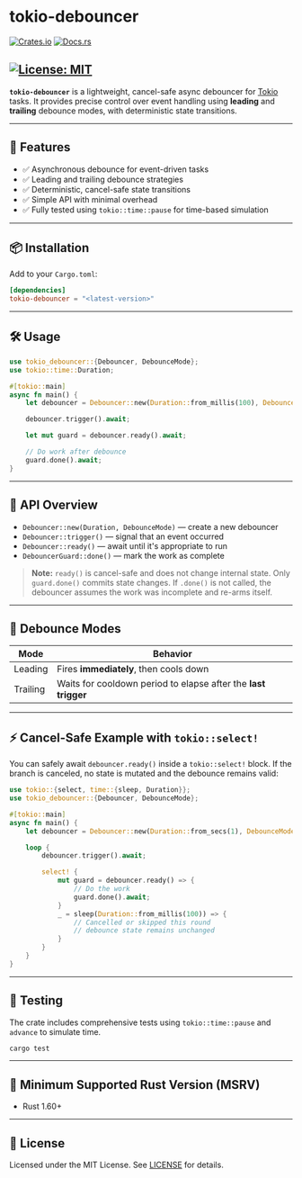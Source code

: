 # tokio-debouncer

[![Crates.io](https://img.shields.io/crates/v/tokio-debouncer.svg)](https://crates.io/crates/tokio-debouncer)
[![Docs.rs](https://docs.rs/tokio-debouncer/badge.svg)](https://docs.rs/tokio-debouncer)
<!-- [![License](https://img.shields.io/crates/l/tokio-debouncer.svg)](https://crates.io/crates/tokio-debouncer) -->
[![License: MIT](https://img.shields.io/badge/license-MIT-blue.svg)](https://opensource.org/licenses/MIT)
---

**`tokio-debouncer`** is a lightweight, cancel-safe async debouncer for [Tokio](https://tokio.rs/) tasks.
It provides precise control over event handling using **leading** and **trailing** debounce modes, with deterministic state transitions.

---

## 🚀 Features

* ✅ Asynchronous debounce for event-driven tasks
* ✅ Leading and trailing debounce strategies
* ✅ Deterministic, cancel-safe state transitions
* ✅ Simple API with minimal overhead
* ✅ Fully tested using `tokio::time::pause` for time-based simulation

---

## 📦 Installation

Add to your `Cargo.toml`:

```toml
[dependencies]
tokio-debouncer = "<latest-version>"
```

---

## 🛠️ Usage

```rust
use tokio_debouncer::{Debouncer, DebounceMode};
use tokio::time::Duration;

#[tokio::main]
async fn main() {
    let debouncer = Debouncer::new(Duration::from_millis(100), DebounceMode::Trailing);

    debouncer.trigger().await;

    let mut guard = debouncer.ready().await;

    // Do work after debounce
    guard.done().await;
}
```

---

## 🥪 API Overview

* `Debouncer::new(Duration, DebounceMode)` — create a new debouncer
* `Debouncer::trigger()` — signal that an event occurred
* `Debouncer::ready()` — await until it's appropriate to run
* `DebouncerGuard::done()` — mark the work as complete

> **Note:**
> `ready()` is cancel-safe and does not change internal state.
> Only `guard.done()` commits state changes.
> If `.done()` is not called, the debouncer assumes the work was incomplete and re-arms itself.

---

## 🔄 Debounce Modes

| Mode     | Behavior                                                       |
| -------- | -------------------------------------------------------------- |
| Leading  | Fires **immediately**, then cools down                         |
| Trailing | Waits for cooldown period to elapse after the **last trigger** |

---

## ⚡ Cancel-Safe Example with `tokio::select!`

You can safely await `debouncer.ready()` inside a `tokio::select!` block.
If the branch is canceled, no state is mutated and the debounce remains valid:

```rust
use tokio::{select, time::{sleep, Duration}};
use tokio_debouncer::{Debouncer, DebounceMode};

#[tokio::main]
async fn main() {
    let debouncer = Debouncer::new(Duration::from_secs(1), DebounceMode::Trailing);

    loop {
        debouncer.trigger().await;

        select! {
            mut guard = debouncer.ready() => {
                // Do the work
                guard.done().await;
            }
            _ = sleep(Duration::from_millis(100)) => {
                // Cancelled or skipped this round
                // debounce state remains unchanged
            }
        }
    }
}
```

---

## 🥪 Testing

The crate includes comprehensive tests using `tokio::time::pause` and `advance` to simulate time.

```sh
cargo test
```

---

## 🦠 Minimum Supported Rust Version (MSRV)

* Rust 1.60+

---

## 📄 License

Licensed under the MIT License.
See [LICENSE](LICENSE) for details.
